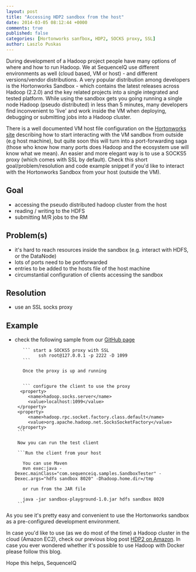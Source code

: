 ```yaml
---
layout: post
title: "Accessing HDP2 sandbox from the host"
date: 2014-03-05 08:12:44 +0000
comments: true
published: false
categories: [Hortonworks sanfbox, HDP2, SOCKS proxy, SSL]
author: Laszlo Puskas
---
```

During development of a Hadoop project people have many options of where and how to run Hadoop. We at SequenceIQ use different environments as well (cloud based, VM or host) - and different versions/vendor distributions. A very popular distribution among developers is the Hortonworks Sandbox - which contains the latest releases across Hadoop (2.2.0) and the key related projects into a single integrated and tested platform.
While using the sandbox gets you going running a single node Hadoop (pseudo distributed) in less than 5 minutes, many developers find inconvenient to 'live' and work inside the VM when deploying, debugging or submitting jobs into a Hadoop cluster. 

There is a well documented VM host file configuration on the [Hortonworks site](http://docs.hortonworks.com/) describing how to start interacting with the VM sandbox from outside (e.g host machine), but quite soon this will turn into a port-forwarding saga (those who know how many ports does Hadoop and the ecosystem use will know what we mean). An easier and more elegant way is to use a SOCKS5 proxy (which comes with SSL by default). 
Check this short goal/problem/resolution and code example snippet if you'd like to interact with the Hortonworks Sandbox from your host (outside the VM).

## Goal

 * accessing the pseudo distributed hadoop cluster from the  host
 * reading / writing to the  HDFS
 * submitting  M/R jobs to the RM

## Problem(s)

 * it's hard to reach resources inside the sandbox (e.g. interact with HDFS, or the DataNode)
 * lots of ports need to be portforwarded
 * entries to be added to the hosts file of the  host machine
 * circumstantial configuration of clients  accessing the sandbox

## Resolution

 * use an SSL socks proxy

## Example

 * check the following sample from our [GitHub page](https://github.com/sequenceiq/sequenceiq-samples/tree/master/hdp-sandbox-access)

	  
	  	  ``` start a SOCKS5 proxy with SSL 	  
	  	  		ssh root@127.0.0.1 -p 2222 -D 1099
	  	  ```

	  	  Once the proxy is up and running
	  	  
	  	 
	  	  ``` configure the client to use the proxy
	  	 <property>
			<name>hadoop.socks.server</name>
			<value>localhost:1099</value>
		</property>
		<property>
			<name>hadoop.rpc.socket.factory.class.default</name>
			<value>org.apache.hadoop.net.SocksSocketFactory</value>
		</property>
		```
		
		Now you can run the test client
		
	  	```Run the client from your host
	  	  
	  	  You can use Maven
	  	  mvn exec:java -Dexec.mainClass="com.sequenceiq.samples.SandboxTester" -Dexec.args="hdfs sandbox 8020" -Dhadoop.home.dir=/tmp
	  	  
	  	  or run from the JAR file
	  	  
	  	  java -jar sandbox-playground-1.0.jar hdfs sandbox 8020
	  	```
	  	  
As you see it's pretty easy and convenient to use the Hortonworks sandbox as a pre-configured development environment.

In case you'd like to use (as we do most of the time) a Hadoop cluster in the cloud (Amazon EC2), check our previous blog post [HDP2 on Amazon](http://blog.sequenceiq.com/blog/2014/02/07/hdp2-on-amazon/). 
In case you ever wondered whether it's possible to use Hadoop with Docker please follow this blog.

Hope this helps,
SequenceIQ
